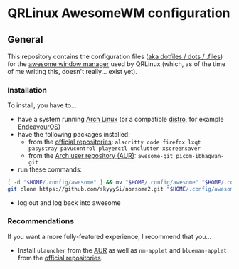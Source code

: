 # QRLinux AwesomeWM configuration

## General

This repository contains the configuration files ([aka dotfiles / dots / .files](https://en.wikipedia.org/wiki/Hidden_file_and_hidden_directory))
for the [awesome window manager](https://awesomewm.org/) used by QRLinux (which, as of the time of me writing this, doesn't really... exist yet).

### Installation

To install, you have to...

 - have a system running [Arch Linux](https://archlinux.org/) (or a compatible [distro](https://en.wikipedia.org/wiki/Linux_distribution), for example [EndeavourOS](https://endeavouros.com/))
 - have the following packages installed:
   - from the [official repositories](https://archlinux.org/packages/): `alacritty code firefox lxqt pasystray pavucontrol playerctl unclutter xscreensaver`
   - from the [Arch user repository (AUR)](https://aur.archlinux.org/packages/): `awesome-git picom-ibhagwan-git`
 - run these commands:
```sh
[ -d "$HOME/.config/awesome" ] && mv "$HOME/.config/awesome" "$HOME/.config/.awesome_$(date '+%m_%d_%Y')"
git clone https://github.com/skyyySi/norsome2.git "$HOME/.config/awesome"
```
 - log out and log back into awesome

### Recommendations

If you want a more fully-featured experience, I recommend that you...
 - Install `ulauncher` from the [AUR](https://aur.archlinux.org/packages/) as well as `nm-applet` and `blueman-applet`
 from the [official repositories](https://archlinux.org/packages/).
